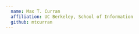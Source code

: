 ```yaml
---
  name: Max T. Curran
  affiliation: UC Berkeley, School of Information 
  github: mtcurran
---
```

